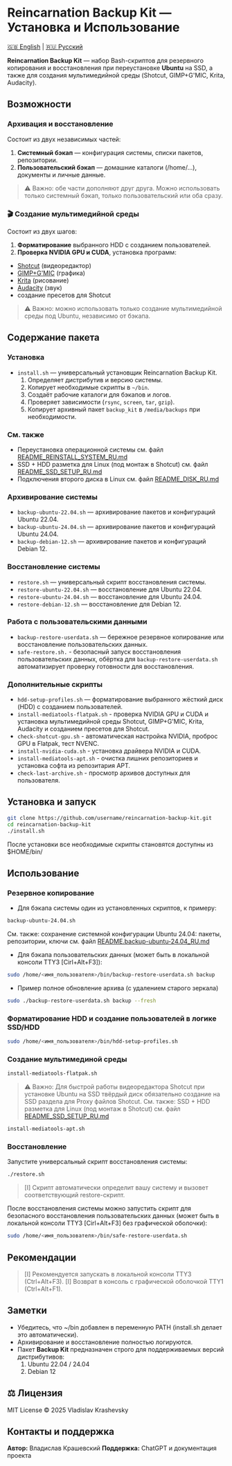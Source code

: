 # Reincarnation Backup Kit — Установка и Использование

[🇬🇧 English](docs/EN/README_ALL_EN.md) | [🇷🇺 Русский](docs/RU/README_ALL_RU.md)

**Reincarnation Backup Kit** — набор Bash-скриптов для резервного копирования и восстановления при переустановке **Ubuntu** на SSD, а также для создания мультимедийной среды (Shotcut, GIMP+G'MIC, Krita, Audacity).

## Возможности

### Архивация и восстановление
Состоит из двух независимых частей:
1. **Системный бэкап** — конфигурация системы, списки пакетов, репозитории.
2. **Пользовательский бэкап** — домашние каталоги (/home/...), документы и личные данные.

> ⚠️ Важно: обе части дополняют друг друга. Можно использовать только системный бэкап, только пользовательский или оба сразу.

### 🎬 Создание мультимедийной среды
Состоит из двух шагов:
1. **Форматирование** выбранного HDD с созданием пользователей.
2. **Проверка NVIDIA GPU и CUDA**, установка программ:
- [Shotcut](https://shotcut.org/) (видеоредактор)
- [GIMP+G'MIC](https://gmic.eu/) (графика)
- [Krita](https://krita.org/en/) (рисование)
- [Audacity](https://www.audacityteam.org/) (звук)
- создание пресетов для Shotcut

> ⚠️ Важно: можно использовать только создание мультимедийной среды под Ubuntu, независимо от бэкапа.

## Содержание пакета

### Установка
- `install.sh` — универсальный установщик Reincarnation Backup Kit.
  1. Определяет дистрибутив и версию системы.
  2. Копирует необходимые скрипты в `~/bin`.
  3. Создаёт рабочие каталоги для бэкапов и логов.
  4. Проверяет зависимости (`rsync`, `screen`, `tar`, `gzip`).
  5. Копирует архивный пакет `backup_kit` в `/media/backups` при необходимости.
  
### См. также
- Переустановка операционной системы см. файл [README_REINSTALL_SYSTEM_RU.md](docs/RU/README_REINSTALL_SYSTEM_RU.md)
- SSD + HDD разметка для Linux (под монтаж в Shotcut) см. файл [README_SSD_SETUP_RU.md](docs/RU/README_SSD_SETUP_RU.md)
- Подключения второго диска в Linux см. файл [README_DISK_RU.md](docs/RU/README_DISK_RU.md)

### Архивирование системы
- `backup-ubuntu-22.04.sh` — архивирование пакетов и конфигураций Ubuntu 22.04.
- `backup-ubuntu-24.04.sh` — архивирование пакетов и конфигураций Ubuntu 24.04.
- `backup-debian-12.sh` — архивирование пакетов и конфигураций Debian 12.

### Восстановление системы
- `restore.sh` — универсальный скрипт восстановления системы.
- `restore-ubuntu-22.04.sh` — восстановление для Ubuntu 22.04.
- `restore-ubuntu-24.04.sh` — восстановление для Ubuntu 24.04.
- `restore-debian-12.sh` — восстановление для Debian 12.

### Работа с пользовательскими данными
- `backup-restore-userdata.sh` — бережное резервное копирование или восстановление пользовательских данных.
- `safe-restore.sh.` - безопасный запуск восстановления пользовательских данных, обёртка для `backup-restore-userdata.sh` автоматизирует проверку готовности для восстановления.

### Дополнительные скрипты
- `hdd-setup-profiles.sh` — форматирование выбранного жёсткий диск (HDD) с созданием пользователей.
- `install-mediatools-flatpak.sh` - проверка NVIDIA GPU и CUDA и установка мультимедийной среды Shotcut, GIMP+G'MIC, Krita, Audacity и созданием пресетов для Shotcut.
- `check-shotcut-gpu.sh` - автоматическая настройка NVIDIA, проброс GPU в Flatpak, тест NVENC.
- `install-nvidia-cuda.sh` - установка драйвера NVIDIA и CUDA.
- `install-mediatools-apt.sh` - очистка лишних репозиториев и установка софта из репозитария APT.
- `check-last-archive.sh` - просмотр архивов доступных для пользователя.

## Установка и запуск

```bash
git clone https://github.com/username/reincarnation-backup-kit.git
cd reincarnation-backup-kit
./install.sh
```

После установки все необходимые скрипты становятся доступны из $HOME/bin/

## Использование

### Резервное копирование
- Для бэкапа системы один из установленных скриптов, к примеру:
```bash
backup-ubuntu-24.04.sh
```

См. также:
сохранение системной конфигурации Ubuntu 24.04: пакеты, репозитории, ключи см. файл [README.backup-ubuntu-24.04_RU.md](docs/RU/README.backup-ubuntu-24.04_RU.md)

- Для бэкапа пользовательских данных (может быть в локальной консоли TTY3 [Cirl+Alt+F3]):
```bash
sudo /home/<имя_пользователя>/bin/backup-restore-userdata.sh backup
```

- Пример полное обновление архива (с удалением старого зеркала)
```bash
sudo ./backup-restore-userdata.sh backup --fresh
```

### Форматирование HDD и создание пользователей в логике SSD/HDD
```bash
sudo /home/<имя_пользователя>/bin/hdd-setup-profiles.sh
```
### Создание мультимединой среды
```bash
install-mediatools-flatpak.sh
```
> ⚠️ Важно: Для быстрой работы видеоредактора Shotcut при установке Ubuntu на SSD твёрдый диск обязательно создание на SSD раздела для Proxy файлов Shotcut. 
См. также:
SSD + HDD разметка для Linux (под монтаж в Shotcut) см. файл [README_SSD_SETUP_RU.md](docs/RU/README_SSD_SETUP_RU.md)

```bash
install-mediatools-apt.sh
```

### Восстановление 
Запустите универсальный скрипт восстановления системы:
```bash
./restore.sh
```

> [I] Скрипт автоматически определит вашу систему и вызовет соответствующий restore-скрипт.

После восстановления системы можно запустить скрипт для безопасного восстановления пользовательских данных (может быть в локальной консоли TTY3 [Cirl+Alt+F3] без графической оболочки):
```bash
sudo /home/<имя_пользователя>/bin/safe-restore-userdata.sh
```

## Рекомендации

> [I] Рекомендуется запускать в локальной консоли TTY3 (Ctrl+Alt+F3).
> [I] Возврат в консоль с графической оболочкой TTY1 (Ctrl+Alt+F1).


## Заметки

- Убедитесь, что ~/bin добавлен в переменную PATH (install.sh делает это автоматически).
- Архивирование и восстановление полностью логируются.
- Пакет **Backup Kit** предназначен строго для поддерживаемых версий дистрибутивов:
  1. Ubuntu 22.04 / 24.04
  2. Debian 12
  
## ⚖️ Лицензия

MIT License © 2025 Vladislav Krashevsky

## Контакты и поддержка

**Автор:** Владислав Крашевский
**Поддержка:** ChatGPT и документация проекта



